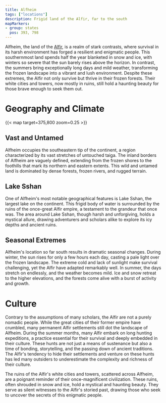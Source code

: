 ```yaml
---
title: Alfheim
tags: ["locations"]
description: Frigid land of the Alfir, far to the south
mapMarkers:
- group: states
  pos: 393, 798
---
```


Alfheim, the land of the [Alfir](/pages/Alfir), is a realm of stark contrasts,
where survival in its harsh environment has forged a resilient and enigmatic
people. This southernmost land spends half the year blanketed in snow and ice,
with winters so severe that the sun barely rises above the horizon. In contrast,
the summers bring exceptionally long days and mild weather, transforming the
frozen landscape into a vibrant and lush environment. Despite these extremes,
the Alfir not only survive but thrive in their frozen forests. Their white
cities and towers, now mostly in ruins, still hold a haunting beauty for those
brave enough to seek them out.

# Geography and Climate

{{< map target=375,800 zoom=0.25 >}}

## Vast and Untamed

Alfheim occupies the southeastern tip of the continent, a region characterized
by its vast stretches of untouched taiga. The inland borders of Alfheim are
vaguely defined, extending from the frozen shores to the foothills that mark its
northern and eastern extents. This wild and untamed land is dominated by dense
forests, frozen rivers, and rugged terrain.

## Lake Sshan

One of Alfheim's most notable geographical features is Lake Sshan, the largest
lake on the continent. This frigid body of water is surrounded by the ruins of
the once-great Alfir empire, a testament to the grandeur that once was. The area
around Lake Sshan, though harsh and unforgiving, holds a mystical allure,
drawing adventurers and scholars alike to explore its icy depths and ancient
ruins.

## Seasonal Extremes

Alfheim's location so far south results in dramatic seasonal changes. During
winter, the sun rises for only a few hours each day, casting a pale light over
the frozen landscape. The extreme cold and lack of sunlight make survival
challenging, yet the Alfir have adapted remarkably well. In summer, the days
stretch on endlessly, and the weather becomes mild. Ice and snow retreat to the
higher elevations, and the forests come alive with a burst of activity and
growth.

# Culture

Contrary to the assumptions of many scholars, the Alfir are not a purely nomadic
people. While the great cities of their former empire have crumbled, many
permanent Alfir settlements still dot the landscape of Alfheim. During the
summer months, many Alfir embark on long hunting expeditions, a practice
essential for their survival and deeply embedded in their culture. These hunts
are not just a means of sustenance but also a time of bonding, storytelling, and
the passing down of ancient traditions. The Alfir's tendency to hide their
settlements and venture on these hunts has led many outsiders to underestimate
the complexity and richness of their culture.

The ruins of the Alfir's white cities and towers, scattered across Alfheim, are
a poignant reminder of their once-magnificent civilization. These ruins, often
shrouded in snow and ice, hold a mystical and haunting beauty. They serve as
silent witnesses to the Alfir's storied past, drawing those who seek to uncover
the secrets of this enigmatic people.